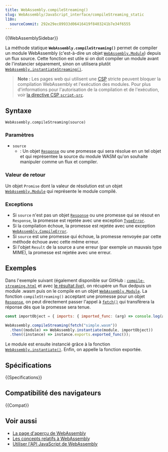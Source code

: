 ```yaml
---
title: WebAssembly.compileStreaming()
slug: WebAssembly/JavaScript_interface/compileStreaming_static
l10n:
  sourceCommit: 292e29ec89933d06416419f8403241b7e34f6555
---
```


{{WebAssemblySidebar}}

La méthode statique **`WebAssembly.compileStreaming()`** permet de compiler un module WebAssembly (c'est-à-dire un objet [`WebAssembly.Module`](/fr/docs/WebAssembly/JavaScript_interface/Module)) depuis un flux source. Cette fonction est utile si on doit compiler un module avant de l'instancier séparement, sinon on utilisera plutôt [`WebAssembly.instantiateStreaming()`](/fr/docs/WebAssembly/JavaScript_interface/instantiateStreaming_static).

> **Note :** Les pages web qui utilisent une [CSP](/fr/docs/Web/HTTP/CSP) stricte peuvent bloquer la compilation WebAssembly et l'exécution des modules. Pour plus d'informations pour l'autorisation de la compilation et de l'exécution, voir [la directive CSP `script-src`](/fr/docs/Web/HTTP/Headers/Content-Security-Policy/script-src).

## Syntaxe

```js-nolint
WebAssembly.compileStreaming(source)
```

### Paramètres

- `source`
  - : Un objet [`Response`](/fr/docs/Web/API/Response) ou une promesse qui sera résolue en un tel objet et qui représentee la source du module WASM qu'on souhaite manipuler comme un flux et compiler.

### Valeur de retour

Un objet `Promise` dont la valeur de résolution est un objet [`WebAssembly.Module`](/fr/docs/WebAssembly/JavaScript_interface/Module) qui représente le module compilé.

### Exceptions

- Si `source` n'est pas un objet [`Response`](/fr/docs/Web/API/Response) ou une promesse qui se résout en `Response`, la promesse est rejetée avec une exception [`TypeError`](/fr/docs/Web/JavaScript/Reference/Global_Objects/TypeError).
- Si la compilation échoue, la promesse est rejetée avec une exception [`WebAssembly.CompileError`](/fr/docs/WebAssembly/JavaScript_interface/CompileError).
- Si `source` est une promesse qui échoue, la promesse renvoyée par cette méthode échoue avec cette même erreur.
- Si l'objet `Result` de la source a une erreur (par exemple un mauvais type MIME), la promesse est rejetée avec une erreur.

## Exemples

Dans l'exemple suivant (également disponible sur GitHub&nbsp;: [`compile-streaming.html`](https://github.com/mdn/webassembly-examples/blob/main/js-api-examples/compile-streaming.html) et avec [le résultat _live_](https://mdn.github.io/webassembly-examples/js-api-examples/compile-streaming.html)), on récupère un flux dedpuis un module .wasm puis on le compile en un objet [`WebAssembly.Module`](/fr/docs/WebAssembly/JavaScript_interface/Module). La fonction `compileStreaming()` acceptant une promesse pour un objet [`Response`](/fr/docs/Web/API/Response), on peut directement passer l'appel à [`fetch()`](/fr/docs/Web/API/fetch) qui transfèrera la réponse dès que la promesse sera tenue.

```js
const importObject = { imports: { imported_func: (arg) => console.log(arg) } };

WebAssembly.compileStreaming(fetch("simple.wasm"))
  .then((module) => WebAssembly.instantiate(module, importObject))
  .then((instance) => instance.exports.exported_func());
```

Le module est ensuite instancié grâce à la fonction [`WebAssembly.instantiate()`](/fr/docs/WebAssembly/JavaScript_interface/instantiate_static). Enfin, on appelle la fonction exportée.

## Spécifications

{{Specifications}}

## Compatibilité des navigateurs

{{Compat}}

## Voir aussi

- [La page d'aperçu de WebAssembly](/fr/docs/WebAssembly)
- [Les concepts relatifs à WebAssembly](/fr/docs/WebAssembly/Concepts)
- [Utiliser l'API JavaScript de WebAssembly](/fr/docs/WebAssembly/Using_the_JavaScript_API)
